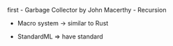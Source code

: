 

first
    - Garbage Collector by John Macerthy
    - Recursion


- Macro system -> similar to Rust


- StandardML => have standard